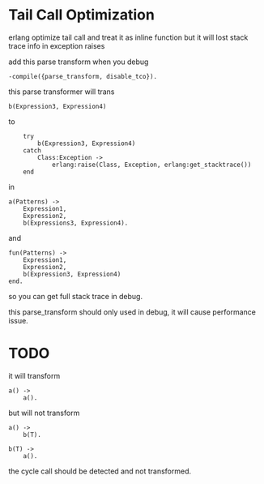 # Tail Call Optimization 

erlang optimize tail call and treat it as inline function
but it will lost stack trace info in exception raises 

add this parse transform when you debug

    -compile({parse_transform, disable_tco}).

this parse transformer will trans

    b(Expression3, Expression4)
    
to

        try 
            b(Expression3, Expression4)
        catch
            Class:Exception ->
                erlang:raise(Class, Exception, erlang:get_stacktrace())
        end
    
in

    a(Patterns) -> 
        Expression1,
        Expression2,
        b(Expressions3, Expression4).
        
and

    fun(Patterns) ->
        Expression1,
        Expression2,
        b(Expression3, Expression4)
    end.
    
so you can get full stack trace in debug.

this parse_transform should only used in debug, it will cause performance issue.

# TODO

it will transform 

    a() ->
        a().
        
but will not transform

    a() ->
        b(T).
        
    b(T) ->
        a().
        
the cycle call should be detected and not transformed.
